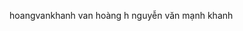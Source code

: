 hoangvankhanh
van hoàng h
nguyễn văn mạnh
<jmg src ="https://www.bing.com/images/search?view=detailV2&ccid=LJtnlqUE&id=7D133EA357CA7A0CC5B9EA2BC3C24A4CD43993A0&thid=OIP.LJtnlqUEd85HQSHx1vLf3gHaDs&mediaurl=https%3a%2f%2fwww.businessinsider.in%2fphoto%2f81878541%2f5-reasons-why-your-dog-is-constantly-scratching-themself.jpg%3fimgsize%3d180883&cdnurl=https%3a%2f%2fth.bing.com%2fth%2fid%2fR.2c9b6796a50477ce474121f1d6f2dfde%3frik%3doJM51ExKwsMr6g%26pid%3dImgRaw%26r%3d0&exph=1060&expw=2121&q=dog&simid=608031205943812006&FORM=IRPRST&ck=9F9232EDCF986DEB0036584796D89E4F&selectedIndex=0&idpp=overlayview&ajaxhist=0&ajaxserp=0"> khanh

